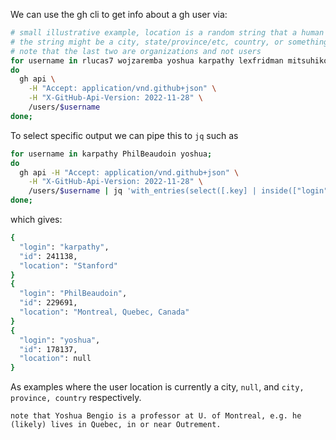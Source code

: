 We can use the gh cli to get info about a gh user via:


```bash
# small illustrative example, location is a random string that a human enters or `null`
# the string might be a city, state/province/etc, country, or something else entirely
# note that the last two are organizations and not users
for username in rlucas7 wojzaremba yoshua karpathy lexfridman mitsuhiko rgommers scipy aws;
do
  gh api \
    -H "Accept: application/vnd.github+json" \
    -H "X-GitHub-Api-Version: 2022-11-28" \
    /users/$username
done;
```

To select specific output we can pipe this to `jq` such as
```bash
for username in karpathy PhilBeaudoin yoshua;
do
  gh api -H "Accept: application/vnd.github+json" \
    -H "X-GitHub-Api-Version: 2022-11-28" \
    /users/$username | jq 'with_entries(select([.key] | inside(["login", "id", "location"])))';
done;
```
which gives:

```bash
{
  "login": "karpathy",
  "id": 241138,
  "location": "Stanford"
}
{
  "login": "PhilBeaudoin",
  "id": 229691,
  "location": "Montreal, Quebec, Canada"
}
{
  "login": "yoshua",
  "id": 178137,
  "location": null
}
```

As examples where the user location is currently a city, `null`, and `city, province, country` respectively.
```
note that Yoshua Bengio is a professor at U. of Montreal, e.g. he (likely) lives in Quebec, in or near Outrement.
